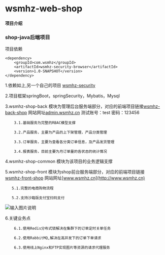 # wsmhz-web-shop

#### 项目介绍

### shop-java后端项目

项目依赖


```
<dependency>
    <groupId>com.wsmhz</groupId>
    <artifactId>wsmhz-security-browser</artifactId>
    <version>1.0-SNAPSHOT</version>
</dependency>
```






1.依赖如上,另一个自己的项目 [wsmhz-security](https://gitee.com/wsmhz/wsmhz-security)

2.项目框架springBoot，springSecurity，Mybatis，Mysql

3.wsmhz-shop-back 模块为管理后台服务端部分，对应的前端项目链接[wsmhz-back-shop](https://gitee.com/wsmhz/wsmhz-back-shop)  网站网址[admin.wsmhz.cn](http://admin.wsmhz.cn) 测试账号：test  密码：123456

        3.1.基础服务为完整的RBAC模型支撑

        3.2.产品服务，主要为产品的上下架管理，产品分类管理

        3.3.订单服务，主要为查看各分类订单信息，及产品发货管理

        3.4.报表服务，目前主要为月订单量的各状态的统计情况

4.wsmhz-shop-common 模块为该项目的业务逻辑支撑

5.wsmhz-shop-front 模块为shop前台服务端部分，对应的前端项目链接[wsmhz-front-shop](https://gitee.com/wsmhz/wsmhz-front-shop)  网站网址[www.wsmhz.cn](http://www.wsmhz.cn)

       5.1.完整的电商购物流程

       5.2.支持沙箱版支付宝扫码支付
![输入图片说明](https://images.gitee.com/uploads/images/2018/0723/230239_66379f8b_1294661.png "支付.png")


6.关键业务点

        6.1.使用Redis分布式锁解决在集群下的订单定时关单任务

        6.2.使用RabbitMQ,解决在高并发下的订单下单请求

        6.3.使用线上Nginx和FTP实现图片等资源的请求代理服务
